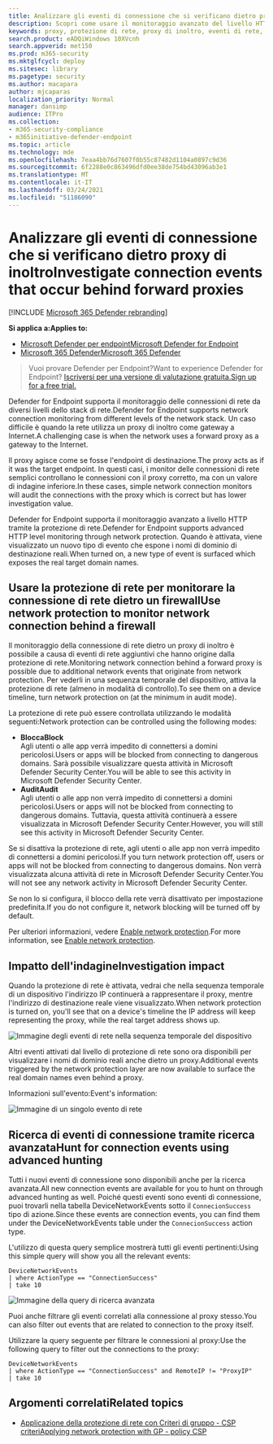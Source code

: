 ```yaml
---
title: Analizzare gli eventi di connessione che si verificano dietro proxy di inoltro
description: Scopri come usare il monitoraggio avanzato del livello HTTP tramite la protezione di rete in Microsoft Defender ATP, che rappresenta una destinazione reale, anziché un proxy.
keywords: proxy, protezione di rete, proxy di inoltro, eventi di rete, controllo, blocco, nomi di dominio, dominio
search.product: eADQiWindows 10XVcnh
search.appverid: met150
ms.prod: m365-security
ms.mktglfcycl: deploy
ms.sitesec: library
ms.pagetype: security
ms.author: macapara
author: mjcaparas
localization_priority: Normal
manager: dansimp
audience: ITPro
ms.collection:
- m365-security-compliance
- m365initiative-defender-endpoint
ms.topic: article
ms.technology: mde
ms.openlocfilehash: 7eaa4bb76d7607f0b55c87482d1104a0897c9d36
ms.sourcegitcommit: 6f2288e0c863496dfd0ee38de754bd43096ab3e1
ms.translationtype: MT
ms.contentlocale: it-IT
ms.lasthandoff: 03/24/2021
ms.locfileid: "51186090"
---
```

# <a name="investigate-connection-events-that-occur-behind-forward-proxies"></a><span data-ttu-id="ffe71-104">Analizzare gli eventi di connessione che si verificano dietro proxy di inoltro</span><span class="sxs-lookup"><span data-stu-id="ffe71-104">Investigate connection events that occur behind forward proxies</span></span>

[!INCLUDE [Microsoft 365 Defender rebranding](../../includes/microsoft-defender.md)]

<span data-ttu-id="ffe71-105">**Si applica a:**</span><span class="sxs-lookup"><span data-stu-id="ffe71-105">**Applies to:**</span></span>
- [<span data-ttu-id="ffe71-106">Microsoft Defender per endpoint</span><span class="sxs-lookup"><span data-stu-id="ffe71-106">Microsoft Defender for Endpoint</span></span>](https://go.microsoft.com/fwlink/p/?linkid=2154037)
- [<span data-ttu-id="ffe71-107">Microsoft 365 Defender</span><span class="sxs-lookup"><span data-stu-id="ffe71-107">Microsoft 365 Defender</span></span>](https://go.microsoft.com/fwlink/?linkid=2118804)

> <span data-ttu-id="ffe71-108">Vuoi provare Defender per Endpoint?</span><span class="sxs-lookup"><span data-stu-id="ffe71-108">Want to experience Defender for Endpoint?</span></span> [<span data-ttu-id="ffe71-109">Iscriversi per una versione di valutazione gratuita.</span><span class="sxs-lookup"><span data-stu-id="ffe71-109">Sign up for a free trial.</span></span>](https://www.microsoft.com/microsoft-365/windows/microsoft-defender-atp?ocid=docs-wdatp-investigatemachines-abovefoldlink)

<span data-ttu-id="ffe71-110">Defender for Endpoint supporta il monitoraggio delle connessioni di rete da diversi livelli dello stack di rete.</span><span class="sxs-lookup"><span data-stu-id="ffe71-110">Defender for Endpoint supports network connection monitoring from different levels of the network stack.</span></span> <span data-ttu-id="ffe71-111">Un caso difficile è quando la rete utilizza un proxy di inoltro come gateway a Internet.</span><span class="sxs-lookup"><span data-stu-id="ffe71-111">A challenging case is when the network uses a forward proxy as a gateway to the Internet.</span></span>

<span data-ttu-id="ffe71-112">Il proxy agisce come se fosse l'endpoint di destinazione.</span><span class="sxs-lookup"><span data-stu-id="ffe71-112">The proxy acts as if it was the target endpoint.</span></span>  <span data-ttu-id="ffe71-113">In questi casi, i monitor delle connessioni di rete semplici controllano le connessioni con il proxy corretto, ma con un valore di indagine inferiore.</span><span class="sxs-lookup"><span data-stu-id="ffe71-113">In these cases, simple network connection monitors will audit the connections with the proxy which is correct but has lower investigation value.</span></span> 

<span data-ttu-id="ffe71-114">Defender for Endpoint supporta il monitoraggio avanzato a livello HTTP tramite la protezione di rete.</span><span class="sxs-lookup"><span data-stu-id="ffe71-114">Defender for Endpoint supports advanced HTTP level monitoring through network protection.</span></span> <span data-ttu-id="ffe71-115">Quando è attivata, viene visualizzato un nuovo tipo di evento che espone i nomi di dominio di destinazione reali.</span><span class="sxs-lookup"><span data-stu-id="ffe71-115">When turned on, a new type of event is surfaced which exposes the real target domain names.</span></span>

## <a name="use-network-protection-to-monitor-network-connection-behind-a-firewall"></a><span data-ttu-id="ffe71-116">Usare la protezione di rete per monitorare la connessione di rete dietro un firewall</span><span class="sxs-lookup"><span data-stu-id="ffe71-116">Use network protection to monitor network connection behind a firewall</span></span>
<span data-ttu-id="ffe71-117">Il monitoraggio della connessione di rete dietro un proxy di inoltro è possibile a causa di eventi di rete aggiuntivi che hanno origine dalla protezione di rete.</span><span class="sxs-lookup"><span data-stu-id="ffe71-117">Monitoring network connection behind a forward proxy is possible due to additional network events that originate from network protection.</span></span> <span data-ttu-id="ffe71-118">Per vederli in una sequenza temporale del dispositivo, attiva la protezione di rete (almeno in modalità di controllo).</span><span class="sxs-lookup"><span data-stu-id="ffe71-118">To see them on a device timeline, turn network protection on (at the minimum in audit mode).</span></span> 

<span data-ttu-id="ffe71-119">La protezione di rete può essere controllata utilizzando le modalità seguenti:</span><span class="sxs-lookup"><span data-stu-id="ffe71-119">Network protection can be controlled using the following modes:</span></span>

- <span data-ttu-id="ffe71-120">**Blocca**</span><span class="sxs-lookup"><span data-stu-id="ffe71-120">**Block**</span></span> <br> <span data-ttu-id="ffe71-121">Agli utenti o alle app verrà impedito di connettersi a domini pericolosi.</span><span class="sxs-lookup"><span data-stu-id="ffe71-121">Users or apps will be blocked from connecting to dangerous domains.</span></span> <span data-ttu-id="ffe71-122">Sarà possibile visualizzare questa attività in Microsoft Defender Security Center.</span><span class="sxs-lookup"><span data-stu-id="ffe71-122">You will be able to see this activity in Microsoft Defender Security Center.</span></span>
- <span data-ttu-id="ffe71-123">**Audit**</span><span class="sxs-lookup"><span data-stu-id="ffe71-123">**Audit**</span></span> <br> <span data-ttu-id="ffe71-124">Agli utenti o alle app non verrà impedito di connettersi a domini pericolosi.</span><span class="sxs-lookup"><span data-stu-id="ffe71-124">Users or apps will not be blocked from connecting to dangerous domains.</span></span> <span data-ttu-id="ffe71-125">Tuttavia, questa attività continuerà a essere visualizzata in Microsoft Defender Security Center.</span><span class="sxs-lookup"><span data-stu-id="ffe71-125">However, you will still see this activity in Microsoft Defender Security Center.</span></span>


<span data-ttu-id="ffe71-126">Se si disattiva la protezione di rete, agli utenti o alle app non verrà impedito di connettersi a domini pericolosi.</span><span class="sxs-lookup"><span data-stu-id="ffe71-126">If you turn network protection off, users or apps will not be blocked from connecting to dangerous domains.</span></span> <span data-ttu-id="ffe71-127">Non verrà visualizzata alcuna attività di rete in Microsoft Defender Security Center.</span><span class="sxs-lookup"><span data-stu-id="ffe71-127">You will not see any network activity in Microsoft Defender Security Center.</span></span>

<span data-ttu-id="ffe71-128">Se non lo si configura, il blocco della rete verrà disattivato per impostazione predefinita.</span><span class="sxs-lookup"><span data-stu-id="ffe71-128">If you do not configure it, network blocking will be turned off by default.</span></span>

<span data-ttu-id="ffe71-129">Per ulteriori informazioni, vedere [Enable network protection](enable-network-protection.md).</span><span class="sxs-lookup"><span data-stu-id="ffe71-129">For more information, see [Enable network protection](enable-network-protection.md).</span></span>

## <a name="investigation-impact"></a><span data-ttu-id="ffe71-130">Impatto dell'indagine</span><span class="sxs-lookup"><span data-stu-id="ffe71-130">Investigation impact</span></span>
<span data-ttu-id="ffe71-131">Quando la protezione di rete è attivata, vedrai che nella sequenza temporale di un dispositivo l'indirizzo IP continuerà a rappresentare il proxy, mentre l'indirizzo di destinazione reale viene visualizzato.</span><span class="sxs-lookup"><span data-stu-id="ffe71-131">When network protection is turned on, you'll see that on a device's timeline the IP address will keep representing the proxy, while the real target address shows up.</span></span>

![Immagine degli eventi di rete nella sequenza temporale del dispositivo](images/atp-proxy-investigation.png)

<span data-ttu-id="ffe71-133">Altri eventi attivati dal livello di protezione di rete sono ora disponibili per visualizzare i nomi di dominio reali anche dietro un proxy.</span><span class="sxs-lookup"><span data-stu-id="ffe71-133">Additional events triggered by the network protection layer are now available to surface the real domain names even behind a proxy.</span></span>

<span data-ttu-id="ffe71-134">Informazioni sull'evento:</span><span class="sxs-lookup"><span data-stu-id="ffe71-134">Event's information:</span></span>

![Immagine di un singolo evento di rete](images/atp-proxy-investigation-event.png)



## <a name="hunt-for-connection-events-using-advanced-hunting"></a><span data-ttu-id="ffe71-136">Ricerca di eventi di connessione tramite ricerca avanzata</span><span class="sxs-lookup"><span data-stu-id="ffe71-136">Hunt for connection events using advanced hunting</span></span> 
<span data-ttu-id="ffe71-137">Tutti i nuovi eventi di connessione sono disponibili anche per la ricerca avanzata.</span><span class="sxs-lookup"><span data-stu-id="ffe71-137">All new connection events are available for you to hunt on through advanced hunting as well.</span></span> <span data-ttu-id="ffe71-138">Poiché questi eventi sono eventi di connessione, puoi trovarli nella tabella DeviceNetworkEvents sotto il `ConnecionSuccess` tipo di azione.</span><span class="sxs-lookup"><span data-stu-id="ffe71-138">Since these events are connection events, you can find them under the DeviceNetworkEvents table under the `ConnecionSuccess` action type.</span></span>

<span data-ttu-id="ffe71-139">L'utilizzo di questa query semplice mostrerà tutti gli eventi pertinenti:</span><span class="sxs-lookup"><span data-stu-id="ffe71-139">Using this simple query will show you all the relevant events:</span></span>

```
DeviceNetworkEvents
| where ActionType == "ConnectionSuccess" 
| take 10
```

![Immagine della query di ricerca avanzata](images/atp-proxy-investigation-ah.png)

<span data-ttu-id="ffe71-141">Puoi anche filtrare gli eventi correlati alla connessione al proxy stesso.</span><span class="sxs-lookup"><span data-stu-id="ffe71-141">You can also filter out  events that are related to connection to the proxy itself.</span></span> 

<span data-ttu-id="ffe71-142">Utilizzare la query seguente per filtrare le connessioni al proxy:</span><span class="sxs-lookup"><span data-stu-id="ffe71-142">Use the following query to filter out the connections to the proxy:</span></span>

```
DeviceNetworkEvents
| where ActionType == "ConnectionSuccess" and RemoteIP != "ProxyIP"  
| take 10
```



## <a name="related-topics"></a><span data-ttu-id="ffe71-143">Argomenti correlati</span><span class="sxs-lookup"><span data-stu-id="ffe71-143">Related topics</span></span>
- [<span data-ttu-id="ffe71-144">Applicazione della protezione di rete con Criteri di gruppo - CSP criteri</span><span class="sxs-lookup"><span data-stu-id="ffe71-144">Applying network protection with GP - policy CSP</span></span>](https://docs.microsoft.com/windows/client-management/mdm/policy-csp-defender#defender-enablenetworkprotection)
